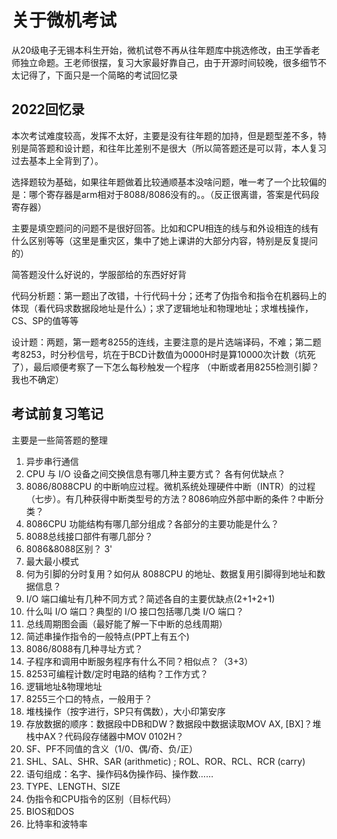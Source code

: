 # 关于微机考试
从20级电子无锡本科生开始，微机试卷不再从往年题库中挑选修改，由王学香老师独立命题。王老师很摆，复习大家最好靠自己，由于开源时间较晚，很多细节不太记得了，下面只是一个简略的考试回忆录
## 2022回忆录
本次考试难度较高，发挥不太好，主要是没有往年题的加持，但是题型差不多，特别是简答题和设计题，和往年比差别不是很大（所以简答题还是可以背，本人复习过去基本上全背到了）。

选择题较为基础，如果往年题做着比较通顺基本没啥问题，唯一考了一个比较偏的是：哪个寄存器是arm相对于8088/8086没有的。。（反正很离谱，答案是代码段寄存器）

主要是填空题问的问题不是很好回答。比如和CPU相连的线与和外设相连的线有什么区别等等（这里是重灾区，集中了她上课讲的大部分内容，特别是反复提问的）

简答题没什么好说的，学服部给的东西好好背

代码分析题：第一题出了改错，十行代码十分；还考了伪指令和指令在机器码上的体现（看代码求数据段地址是什么）；求了逻辑地址和物理地址；求堆栈操作，CS、SP的值等等

设计题：两题，第一题考8255的连线，主要注意的是片选端译码，不难；第二题考8253，时分秒信号，坑在于BCD计数值为0000H时是算10000次计数（坑死了），最后顺便考察了一下怎么每秒触发一个程序
（中断或者用8255检测引脚？我也不确定）

## 考试前复习笔记
主要是一些简答题的整理

1. 异步串行通信
2. CPU 与 I/O 设备之间交换信息有哪几种主要方式？ 各有何优缺点？
3. 8086/8088CPU 的中断响应过程。微机系统处理硬件中断（INTR）的过程（七步）。有几种获得中断类型号的方法？8086响应外部中断的条件？中断分类？
4. 8086CPU 功能结构有哪几部分组成？各部分的主要功能是什么？
5. 8088总线接口部件有哪几部分？
6. 8086&8088区别？  3'
7. 最大最小模式
8. 何为引脚的分时复用？如何从 8088CPU 的地址、数据复用引脚得到地址和数据信息？
9. I/O 端口编址有几种不同方式？简述各自的主要优缺点(2+1+2+1)
10. 什么叫 I/O 端口？典型的 I/O 接口包括哪几类 I/O 端口？
11. 总线周期图会画（最好能了解一下中断的总线周期）
12. 简述串操作指令的一般特点(PPT上有五个)
13. 8086/8088有几种寻址方式？
14. 子程序和调用中断服务程序有什么不同？相似点？（3+3）
15. 8253可编程计数/定时电路的结构？工作方式？
16. 逻辑地址&物理地址
17. 8255三个口的特点，一般用于？
18. 堆栈操作（按字进行，SP只有偶数），大小印第安序
19. 存放数据的顺序：数据段中DB和DW？数据段中数据读取MOV AX, [BX]？堆栈中AX？代码段存储器中MOV 0102H？
20. SF、PF不同值的含义（1/0、偶/奇、负/正）
21. SHL、SAL、SHR、SAR (arithmetic) ; ROL、ROR、RCL、RCR (carry)
22. 语句组成：名字、操作码&伪操作码、操作数……
23. TYPE、LENGTH、SIZE
24. 伪指令和CPU指令的区别（目标代码）
25. BIOS和DOS
26. 比特率和波特率
